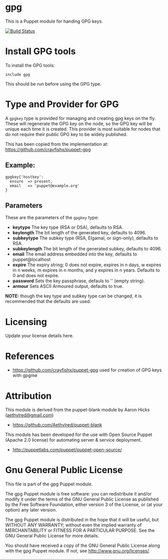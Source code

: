 # gpg

This is a Puppet module for handing GPG keys.

[![Build Status](https://travis-ci.org/nesi/puppet-gpg.png)](https://travis-ci.org/nesi/puppet-gpg)

# Install GPG tools

To install the GPG tools:
```
include gpg
```

This should be run before using the GPG type.

# Type and Provider for GPG

A `gpgkey` type is provided for managing and creating gpg keys on the fly. These will regenerate the GPG key on the node, so the GPG key will be unique each time it is created. This provider is most suitable for nodes that do not require their public GPG key to be widely published.

This has been copied from the implementation at: https://github.com/crayfishx/puppet-gpg

## Example:

```
gpgkey{'hostkey':
  ensure  => present,
  email   => 'puppet@example.org'
}
```

## Parameters

These are the parameters of the `gpgkey` type:

* **keytype**       The key type (RSA or DSA), defaults to RSA.
* **keylength**     The bit length of the generated key, defaults to 4096.
* **subkeytype**    The subkey type (RSA, Elgamal, or sign-only), defaults to RSA.
* **subkeylength**  The bit length of the generated subkey, defaults to 4096.
* **email**         The email address embedded into the key, defaults to puppet@localhost
* **expire**        The expiry string; 0 does not expire, <n> expires in n days, <n>w expires in n weeks, <n>m expires in n months, and <n>y expires in n years. Defaults to 0 and does not expire.
* **password**      Sets the key passphrase, defauls to '' (empty string).
* **armour**        Sets ASCII Armoured output, defaults to true.

**NOTE:** though the key type and subkey type can be changed, it is recommended that the defaults are used.

# Licensing

Update your license details here.

# References

* https://github.com/crayfishx/puppet-gpg used for creation of GPG keys with gpgme

# Attribution

This module is derived from the puppet-blank module by Aaron Hicks (aethylred@gmail.com)

* https://github.com/Aethylred/puppet-blank

This module has been developed for the use with Open Source Puppet (Apache 2.0 license) for automating server & service deployment.

* http://puppetlabs.com/puppet/puppet-open-source/

# Gnu General Public License

This file is part of the gpg Puppet module.

The gpg Puppet module is free software: you can redistribute it and/or modify it under the terms of the GNU General Public License as published by the Free Software Foundation, either version 3 of the License, or (at your option) any later version.

The gpg Puppet module is distributed in the hope that it will be useful, but WITHOUT ANY WARRANTY; without even the implied warranty of MERCHANTABILITY or FITNESS FOR A PARTICULAR PURPOSE.  See the GNU General Public License for more details.

You should have received a copy of the GNU General Public License along with the gpg Puppet module.  If not, see <http://www.gnu.org/licenses/>.